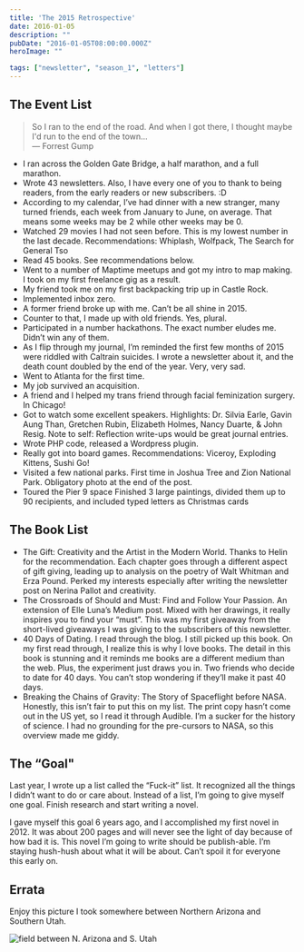 ```yaml
---
title: 'The 2015 Retrospective'
date: 2016-01-05
description: ""
pubDate: "2016-01-05T08:00:00.000Z"
heroImage: ""

tags: ["newsletter", "season_1", "letters"]
---
```




## The Event List

> So I ran to the end of the road. And when I got there, I thought maybe I'd run to the end of the town…  
> — Forrest Gump

- I ran across the Golden Gate Bridge, a half marathon, and a full marathon.
- Wrote 43 newsletters. Also, I have every one of you to thank to being readers, from the early readers or new subscribers. :D
- According to my calendar, I’ve had dinner with a new stranger, many turned friends, each week from January to June, on average. That means some weeks may be 2 while other weeks may be 0.
- Watched 29 movies I had not seen before. This is my lowest number in the last decade. Recommendations: Whiplash, Wolfpack, The Search for General Tso
- Read 45 books. See recommendations below.
- Went to a number of Maptime meetups and got my intro to map making. I took on my first freelance gig as a result.
- My friend took me on my first backpacking trip up in Castle Rock.
- Implemented inbox zero.
- A former friend broke up with me. Can’t be all shine in 2015.
- Counter to that, I made up with old friends. Yes, plural.
- Participated in a number hackathons. The exact number eludes me. Didn’t win any of them.
- As I flip through my journal, I’m reminded the first few months of 2015 were riddled with Caltrain suicides. I wrote a newsletter about it, and  the death count doubled by the end of the year. Very, very sad.
- Went to Atlanta for the first time.
- My job survived an acquisition.
- A friend and I helped my trans friend through facial feminization surgery. In Chicago!
- Got to watch some excellent speakers. Highlights: Dr. Silvia Earle, Gavin Aung Than, Gretchen Rubin, Elizabeth Holmes, Nancy Duarte, & John Resig. Note to self: Reflection write-ups would be great journal entries.
- Wrote PHP code, released a Wordpress plugin.
- Really got into board games. Recommendations: Viceroy, Exploding Kittens, Sushi Go!
- Visited a few national parks. First time in Joshua Tree and Zion National Park. Obligatory photo at the end of the post.
- Toured the Pier 9 space
Finished 3 large paintings, divided them up to 90 recipients, and included typed letters as Christmas cards

## The Book List

- The Gift: Creativity and the Artist in the Modern World. Thanks to Helin for the recommendation. Each chapter goes through a different aspect of gift giving, leading up to analysis on the poetry of Walt Whitman and Erza Pound. Perked my interests especially after writing the newsletter post on Nerina Pallot and creativity.
- The Crossroads of Should and Must: Find and Follow Your Passion. An extension of Elle Luna’s Medium post. Mixed with her drawings, it really inspires you to find your “must”. This was my first giveaway from the short-lived giveaways I was giving to the subscribers of this newsletter.
- 40 Days of Dating. I read through the blog. I still picked up this book. On my first read through, I realize this is why I love books. The detail in this book is stunning and it reminds me books are a different medium than the web. Plus, the experiment just draws you in. Two friends who decide to date for 40 days. You can’t stop wondering if they’ll make it past 40 days.
- Breaking the Chains of Gravity: The Story of Spaceflight before NASA. Honestly, this isn’t fair to put this on my list. The print copy hasn’t come out in the US yet, so I read it through Audible. I’m a sucker for the history of science. I had no grounding for the pre-cursors to NASA, so this overview made me giddy.

## The “Goal"

Last year, I wrote up a list called the “Fuck-it” list. It recognized all the things I didn’t want to do or care about. Instead of a list, I’m going to give myself one goal. Finish research and start writing a novel.

I gave myself this goal 6 years ago, and I accomplished my first novel in 2012. It was about 200 pages and will never see the light of day because of how bad it is. This novel I’m going to write should be publish-able. I’m staying hush-hush about what it will be about. Can’t spoil it for everyone this early on.

## Errata
Enjoy this picture I took somewhere between Northern Arizona and Southern Utah.

![field between N. Arizona and S. Utah](https://gallery.tinyletterapp.com/b7acb1dd09358f1ed19f16a562a005fc08d42511/images/dfd350f2-0f17-4956-b4f7-e5182290dcfd.jpg)
